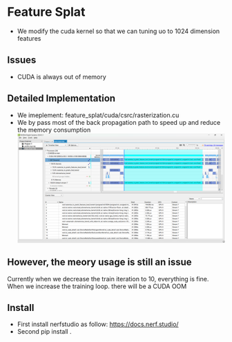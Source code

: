 # Feature Splat
- We modify the cuda kernel so that we can tuning uo to 1024 dimension features


## Issues
- CUDA is always out of memory

## Detailed Implementation
- We imeplement: feature_splat/cuda/csrc/rasterization.cu 
- We by pass most of the back propagation path to speed up and reduce the memory consumption
![Profile](assets/profiling.png)

## However, the meory usage is still an issue
Currently when we decrease the train iteration to 10, everything is fine. When we increase the training loop. there will be a CUDA OOM

## Install
- First install nerfstudio as follow: https://docs.nerf.studio/
- Second pip install .
